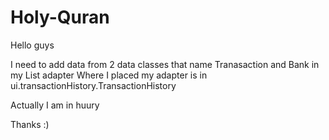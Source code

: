 # Holy-Quran

Hello guys

I need to add data from 2 data classes that name Tranasaction and Bank in my List adapter Where I placed my adapter is in ui.transactionHistory.TransactionHistory

Actually I am in huury 

Thanks :)
